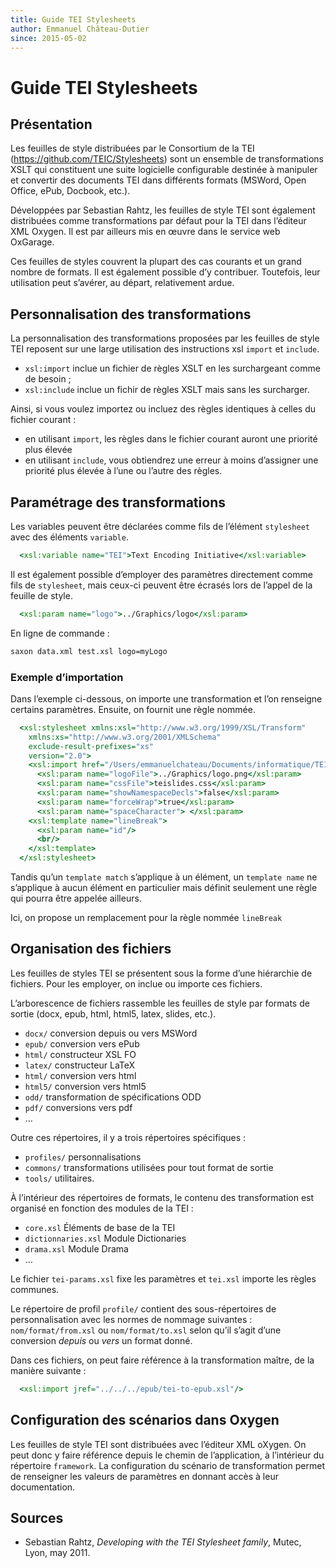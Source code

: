 ```yaml
---
title: Guide TEI Stylesheets
author: Emmanuel Château-Dutier
since: 2015-05-02
---
```


# Guide TEI Stylesheets

## Présentation

Les feuilles de style distribuées par le Consortium de la TEI (https://github.com/TEIC/Stylesheets) sont un ensemble de transformations XSLT qui constituent une suite logicielle configurable destinée à manipuler et convertir des documents TEI dans différents formats (MSWord, Open Office, ePub, Docbook, etc.).

Développées par Sebastian Rahtz, les feuilles de style TEI sont également distribuées comme transformations par défaut pour la TEI dans l’éditeur XML Oxygen. Il est par ailleurs mis en œuvre dans le service web OxGarage.

Ces feuilles de styles couvrent la plupart des cas courants et un grand nombre de formats. Il est également possible d’y contribuer. Toutefois, leur utilisation peut s’avérer, au départ, relativement ardue.


## Personnalisation des transformations

La personnalisation des transformations proposées par les feuilles de style TEI reposent sur une large utilisation des instructions xsl `import` et `include`.

- `xsl:import` inclue un fichier de règles XSLT en les surchargeant comme de besoin ;
- `xsl:include` inclue un fichir de règles XSLT mais sans les surcharger.

Ainsi, si vous voulez importez ou incluez des règles identiques à celles du fichier courant :
- en utilisant `import`, les règles dans le fichier courant auront une priorité plus élevée
- en utilisant `include`, vous obtiendrez une erreur à moins d’assigner une priorité plus élevée à l’une ou l’autre des règles.


## Paramétrage des transformations

Les variables peuvent être déclarées comme fils de l’élément `stylesheet` avec des éléments `variable`.

```xsl
  <xsl:variable name="TEI">Text Encoding Initiative</xsl:variable>
```

Il est également possible d’employer des paramètres directement comme fils de `stylesheet`, mais ceux-ci peuvent être écrasés lors de l’appel de la feuille de style.

```xsl
  <xsl:param name="logo">../Graphics/logo</xsl:param>
```

En ligne de commande :

```bash
saxon data.xml test.xsl logo=myLogo
```


### Exemple d’importation

Dans l’exemple ci-dessous, on importe une transformation et l’on renseigne certains paramètres. Ensuite, on fournit une règle nommée.

```xsl
  <xsl:stylesheet xmlns:xsl="http://www.w3.org/1999/XSL/Transform"
    xmlns:xs="http://www.w3.org/2001/XMLSchema"
    exclude-result-prefixes="xs"
    version="2.0">
    <xsl:import href="/Users/emmanuelchateau/Documents/informatique/TEIC/Stylesheets/release/xsl/xml/tei/stylesheet/slides/teihtml-slides.xsl"/>
      <xsl:param name="logoFile">../Graphics/logo.png</xsl:param>
      <xsl:param name="cssFile">teislides.css</xsl:param>
      <xsl:param name="showNamespaceDecls">false</xsl:param>
      <xsl:param name="forceWrap">true</xsl:param>
      <xsl:param name="spaceCharacter"> </xsl:param>
    <xsl:template name="lineBreak">
      <xsl:param name="id"/>
      <br/>
    </xsl:template>
  </xsl:stylesheet>
```

Tandis qu’un `template match` s’applique à un élément, un `template name` ne s’applique à aucun élément en particulier mais définit seulement une règle qui pourra être appelée ailleurs.

Ici, on propose un remplacement pour la règle nommée `lineBreak`


## Organisation des fichiers

Les feuilles de styles TEI se présentent sous la forme d’une hiérarchie de fichiers. Pour les employer, on inclue ou importe ces fichiers.

L’arborescence de fichiers rassemble les feuilles de style par formats de sortie (docx, epub, html, html5, latex, slides, etc.).

- `docx/` conversion depuis ou vers MSWord
- `epub/` conversion vers ePub
- `html/` constructeur XSL FO
- `latex/` constructeur LaTeX
- `html/` conversion vers html
- `html5/` conversion vers html5
- `odd/` transformation de spécifications ODD
- `pdf/` conversions vers pdf
- …

Outre ces répertoires, il y a trois répertoires spécifiques :
- `profiles/` personnalisations
- `commons/` transformations utilisées pour tout format de sortie
- `tools/` utilitaires.

À l’intérieur des répertoires de formats, le contenu des transformation est organisé en fonction des modules de la TEI :
- `core.xsl` Éléments de base de la TEI
- `dictionnaries.xsl` Module Dictionaries
- `drama.xsl` Module Drama
- …

Le fichier `tei-params.xsl` fixe les paramètres et `tei.xsl` importe les règles communes.

Le répertoire de profil `profile/` contient des sous-répertoires de personnalisation avec les normes de nommage suivantes : `nom/format/from.xsl` ou `nom/format/to.xsl` selon qu’il s’agit d’une conversion _depuis_ ou _vers_ un format donné.

Dans ces fichiers, on peut faire référence à la transformation maître, de la manière suivante :

```xsl
  <xsl:import jref="../../../epub/tei-to-epub.xsl"/>
```


## Configuration des scénarios dans Oxygen

Les feuilles de style TEI sont distribuées avec l’éditeur XML oXygen. On peut donc y faire référence depuis le chemin de l’application, à l’intérieur du répertoire `framework`. La configuration du scénario de transformation permet de renseigner les valeurs de paramètres en donnant accès à leur documentation.


## Sources

- Sebastian Rahtz, _Developing with the TEI Stylesheet family_, Mutec, Lyon, may 2011.
